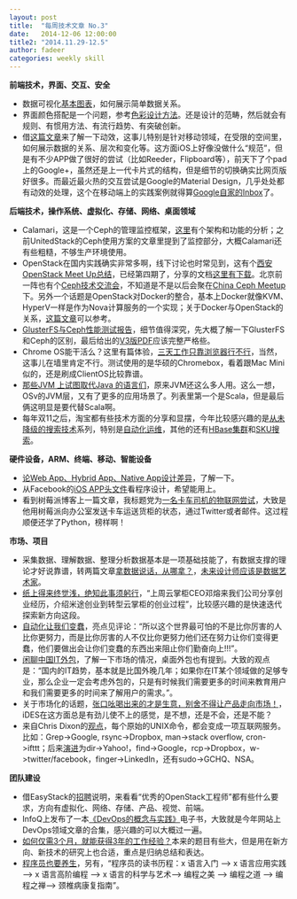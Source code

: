 ```yaml
---
layout: post
title:  "每周技术文章 No.3"
date:   2014-12-06 12:00:00
title2: "2014.11.29-12.5"
author: fadeer
categories: weekly skill
---
```

**前端技术，界面、交互、安全**

* 数据可视化[基本图表](http://www.ruanyifeng.com/blog/2014/11/basic-charts.html)，如何展示简单数据关系。
* 界面颜色搭配是一个问题，参考[色彩设计方法](http://www.woshipm.com/pd/123505.html)。还是设计的范畴，然后就会有规则、有惯用方法、有流行趋势、有突破创新。
* 借[这篇文章](http://www.woshipm.com/ucd/123663.html)来了解一下动效，这事儿特别是针对移动领域，在受限的空间里，如何展示数据的关系、层次和变化等。这方面iOS上好像没做什么“规范”，但是有不少APP做了很好的尝试（比如Reeder，Flipboard等），前天下了个pad上的Google+，虽然还是上一代卡片式的结构，但是细节的切换确实比网页版好很多。而最近最火热的交互尝试是Google的Material Design，几乎处处都有动效的处理，这个在移动端上的实践案例就得算[Google自家的Inbox](https://play.google.com/store/apps/details?id=com.google.android.apps.inbox&hl=en)了。


**后端技术，操作系统、虚拟化、存储、网络、桌面领域**

* Calamari，这是一个Ceph的管理监控框架，[这里](http://www.openstack.cn/p2708.html)有个架构和功能的分析；之前UnitedStack的Ceph使用方案的文章里提到了监控部分，大概Calamari还有些粗糙，不够生产环境使用。
* OpenStack在国内实践确实非常多啊，线下讨论也时常见到，这有个[西安OpenStack Meet Up总结](http://www.openstack.cn/p2792.html)，已经第四期了，分享的文档[这里有下载](http://www.meetup.com/Xian-OpenStack-Meetup/files/)。北京前一阵也有个[Ceph技术交流会](https://www.ustack.com/blog/ceph-meet-up/)，不知道是不是以后会聚在[China Ceph Meetup](http://www.meetup.com/China-Ceph/)下。另外一个话题是OpenStack对Docker的整合，基本上Docker就像KVM、HyperV一样是作为Nova计算服务的一个实现；关于Docker与OpenStack的关系，[这篇文章](https://www.ustack.com/blog/do-i-need-docker-also-with-openstack/)可以参考。
* [GlusterFS与Ceph性能测试报告](http://www.openstack.cn/p2215.html)，细节值得深究，先大概了解一下GlusterFS和Ceph的区别，最后给出的[V3版PDF](http://www.openstack.cn/wp-content/uploads/2014/07/XinLiXun-GlusterFS-VS-Ceph-v3.pdf)应该完整严格些。
* Chrome OS能干活么？这里有篇体验，[三天工作只靠浏览器行不行](http://www.techbang.com/posts/21171-asus-chromebox-uses-the-measured)，当然，这事儿在墙里肯定不行。测试使用的是华硕的Chromebox，看着跟Mac Mini似的，还是刷成ClientOS比较靠谱。
* [那些JVM 上试图取代Java 的语言们](http://www.dongliu.net/post/5771822402371584)，原来JVM还这么多人用。这么一想，OSv的JVM层，又有了更多的应用场景了。列表里第一个是Scala，但是最后俩这明显是要代替Scala啊。
* 每年双11之后，淘宝都有些技术方面的分享和显摆，今年比较感兴趣的是[从未降级的搜索技术](http://www.searchtb.com/2014/11/search-in-1111.html)系列，特别是[自动化运维](http://www.searchtb.com/2014/11/%E4%BB%8E%E6%9C%AA%E9%99%8D%E7%BA%A7%E7%9A%84%E6%90%9C%E7%B4%A2%E6%8A%80%E6%9C%AF-hippo%E5%9C%A8%E7%BA%BF%E6%9C%8D%E5%8A%A1%E8%B0%83%E5%BA%A6%E7%B3%BB%E7%BB%9F.html)，其他的还有[HBase集群](http://www.searchtb.com/2014/11/search-in-1111-hbase.html)和[SKU搜索](http://www.searchtb.com/2014/11/%E4%BB%8E%E6%9C%AA%E9%99%8D%E7%BA%A7%E7%9A%84%E6%90%9C%E7%B4%A2%E6%8A%80%E6%9C%AF-%E5%A4%A9%E7%8C%ABsku%E6%90%9C%E7%B4%A2.html)。


**硬件设备，ARM、终端、移动、智能设备**

* [论Web App、Hybrid App、Native App设计差异](http://mux.baidu.com/?p=6750)，了解一下。
* 从Facebook的[iOS APP头文件](http://limboy.me/ios/2014/11/28/facebook-app-headers.html)看程序设计，希望能用上。
* 看到树莓派博客上一篇文章，我标题党为[一名卡车司机的物联网尝试](http://www.raspberrypi.org/idata-truck-an-internet-of-things-lorry/)，大致是他用树莓派向办公室发送卡车运送货柜的状态，通过Twitter或者邮件。这过程顺便还学了Python，榜样啊！


**市场、项目**

* 采集数据、理解数据、整理分析数据基本是一项基础技能了，有数据支撑的理论才好说靠谱，转两篇文章[拿数据说话，从哪拿？](http://www.zhihu.com/question/19636807/answer/12482343)，[未来设计师应该是数据艺术家](http://www.36kr.com/p/217378.html)。
* [纸上得来终觉浅，绝知此事须躬行](http://robbinfan.com/blog/76)，“上周云掌柜CEO邓熔来我们公司分享创业经历，介绍米途创业到转型云掌柜的创业过程”，比较感兴趣的是快速迭代探索新方向这段。
* [自动化让我们变蠢](http://www.36kr.com/p/217399.html)，亮点见评论：“所以这个世界最可怕的不是比你厉害的人比你更努力，而是比你厉害的人不仅比你更努力他们还在努力让你们变得更蠢，他们要做出会让你们变蠢的东西出来阻止你们勤奋向上!!!”。
* [闲聊中国IT外包](http://www.chenshake.com/gossip-china-it-outsourcing/)，了解一下市场的情况，桌面外包也有提到。大致的观点是：“国内的IT趋势，基本就是比国外晚几年；如果你在IT某个领域做的足够专业，那么企业一定会考虑外包的，只是有时候我们需要更多的时间来教育用户和我们需要更多的时间来了解用户的需求。”。
* 关于市场化的话题，[张口吆喝出来的才是生意，别舍不得让产品走向市场！](http://www.woshipm.com/operate/123485.html)，iDES在这方面总是有劲儿使不上的感觉，是不想，还是不会，还是不能？
* 来自Chris Dixon的[观点](https://twitter.com/cdixon/status/505118160811728896)，每个原始的UNIX命令，都会变成一项互联网服务。比如：Grep->Google, rsync->Dropbox, man->stack overflow, cron->ifttt；后来[演进](http://sinacn.weibodangan.com/user/1401527553/)为dir->Yahoo!，find->Google，rcp->Dropbox，w->twitter/facebook，finger->LinkedIn，还有sudo->GCHQ、NSA。


**团队建设**

* 借EasyStack的[招聘](http://www.easystack.cn/en/jobs.php)说明，来看看“优秀的OpenStack工程师”都有些什么要求，方向有虚拟化、网络、存储、产品、视觉、前端。
* InfoQ上发布了一本[《DevOps的概念与实践》](http://www.infoq.com/cn/minibooks/aws-minibook-devops2014)电子书，大致就是今年网站上DevOps领域文章的合集，感兴趣的可以大概过一遍。
* [如何仅需3个月，就能获得3年的工作经验？](http://www.jianshu.com/p/648ed2bc2f09)本来的题目有些大，但是用在新方向、新技术的研究上也合适，重点是归纳总结和表达。
* [程序员也要养生](http://www.techug.com/programmer-health)，另有，“程序员的读书历程：x 语言入门 —> x 语言应用实践—> x 语言高阶编程 —> x 语言的科学与艺术—> 编程之美 —> 编程之道 —> 编程之禅—> 颈椎病康复指南”。





